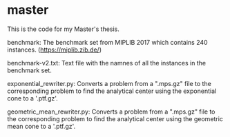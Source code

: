 # master
This is the code for my Master's thesis.

benchmark: The benchmark set from MIPLIB 2017 which contains 240 instances. (https://miplib.zib.de/)

benchmark-v2.txt: Text file with the namnes of all the instances in the benchmark set.

exponential_rewriter.py: Converts a problem from a ".mps.gz" file to the corresponding problem to find the analytical center using the exponential cone to a '.ptf.gz'.

geometric_mean_rewriter.py: Converts a problem from a ".mps.gz" file to the corresponding problem to find the analytical center using the geometric mean cone to a '.ptf.gz'.
